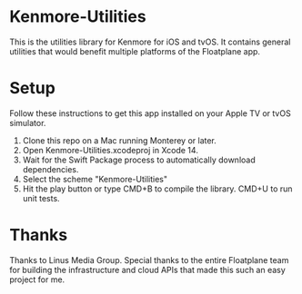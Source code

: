 # Kenmore-Utilities
This is the utilities library for Kenmore for iOS and tvOS. It contains general utilities that would benefit multiple platforms of the Floatplane app.

# Setup
Follow these instructions to get this app installed on your Apple TV or tvOS simulator.
1. Clone this repo on a Mac running Monterey or later.
2. Open Kenmore-Utilities.xcodeproj in Xcode 14.
3. Wait for the Swift Package process to automatically download dependencies.
4. Select the scheme "Kenmore-Utilities"
5. Hit the play button or type CMD+B to compile the library. CMD+U to run unit tests. 

# Thanks
Thanks to Linus Media Group. Special thanks to the entire Floatplane team for building the infrastructure and cloud APIs that made this such an easy project for me.
